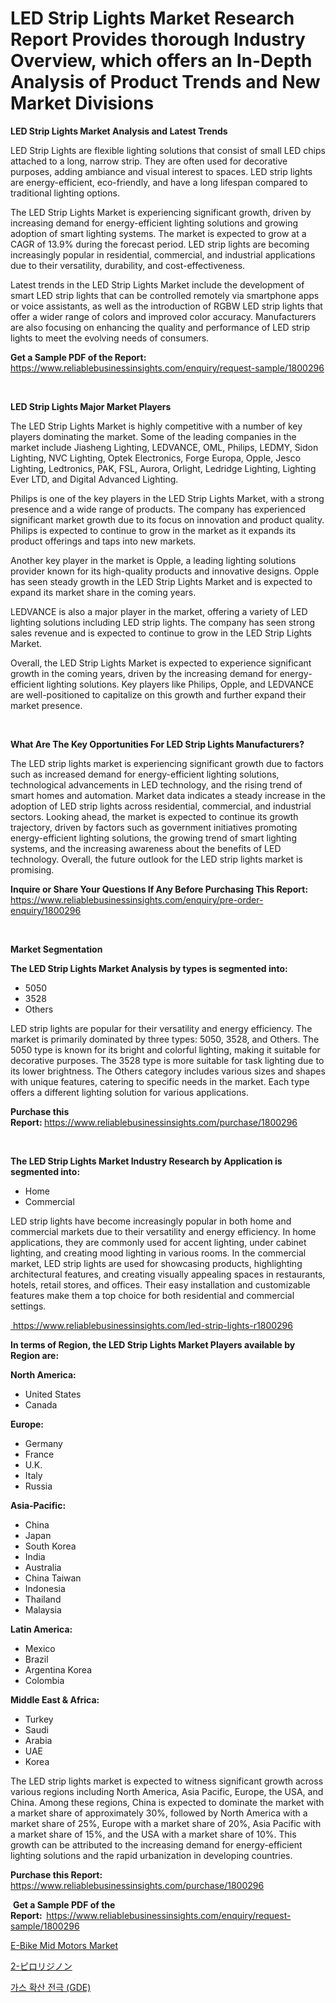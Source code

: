 <p><h1>LED Strip Lights Market Research Report Provides thorough Industry Overview, which offers an In-Depth Analysis of Product Trends and New Market Divisions</h1></p><p><strong>LED Strip Lights Market Analysis and Latest Trends</strong></p>
<p><p>LED Strip Lights are flexible lighting solutions that consist of small LED chips attached to a long, narrow strip. They are often used for decorative purposes, adding ambiance and visual interest to spaces. LED strip lights are energy-efficient, eco-friendly, and have a long lifespan compared to traditional lighting options.</p><p>The LED Strip Lights Market is experiencing significant growth, driven by increasing demand for energy-efficient lighting solutions and growing adoption of smart lighting systems. The market is expected to grow at a CAGR of 13.9% during the forecast period. LED strip lights are becoming increasingly popular in residential, commercial, and industrial applications due to their versatility, durability, and cost-effectiveness.</p><p>Latest trends in the LED Strip Lights Market include the development of smart LED strip lights that can be controlled remotely via smartphone apps or voice assistants, as well as the introduction of RGBW LED strip lights that offer a wider range of colors and improved color accuracy. Manufacturers are also focusing on enhancing the quality and performance of LED strip lights to meet the evolving needs of consumers.</p></p>
<p><strong>Get a Sample PDF of the Report:&nbsp;</strong> <a href="https://www.reliablebusinessinsights.com/enquiry/request-sample/1800296">https://www.reliablebusinessinsights.com/enquiry/request-sample/1800296</a></p>
<p>&nbsp;</p>
<p><strong>LED Strip Lights Major Market Players</strong></p>
<p><p>The LED Strip Lights Market is highly competitive with a number of key players dominating the market. Some of the leading companies in the market include Jiasheng Lighting, LEDVANCE, OML, Philips, LEDMY, Sidon Lighting, NVC Lighting, Optek Electronics, Forge Europa, Opple, Jesco Lighting, Ledtronics, PAK, FSL, Aurora, Orlight, Ledridge Lighting, Lighting Ever LTD, and Digital Advanced Lighting.</p><p>Philips is one of the key players in the LED Strip Lights Market, with a strong presence and a wide range of products. The company has experienced significant market growth due to its focus on innovation and product quality. Philips is expected to continue to grow in the market as it expands its product offerings and taps into new markets.</p><p>Another key player in the market is Opple, a leading lighting solutions provider known for its high-quality products and innovative designs. Opple has seen steady growth in the LED Strip Lights Market and is expected to expand its market share in the coming years.</p><p>LEDVANCE is also a major player in the market, offering a variety of LED lighting solutions including LED strip lights. The company has seen strong sales revenue and is expected to continue to grow in the LED Strip Lights Market.</p><p>Overall, the LED Strip Lights Market is expected to experience significant growth in the coming years, driven by the increasing demand for energy-efficient lighting solutions. Key players like Philips, Opple, and LEDVANCE are well-positioned to capitalize on this growth and further expand their market presence.</p></p>
<p>&nbsp;</p>
<p><strong>What Are The Key Opportunities For LED Strip Lights Manufacturers?</strong></p>
<p><p>The LED strip lights market is experiencing significant growth due to factors such as increased demand for energy-efficient lighting solutions, technological advancements in LED technology, and the rising trend of smart homes and automation. Market data indicates a steady increase in the adoption of LED strip lights across residential, commercial, and industrial sectors. Looking ahead, the market is expected to continue its growth trajectory, driven by factors such as government initiatives promoting energy-efficient lighting solutions, the growing trend of smart lighting systems, and the increasing awareness about the benefits of LED technology. Overall, the future outlook for the LED strip lights market is promising.</p></p>
<p><strong>Inquire or Share Your Questions If Any Before Purchasing This Report:</strong> <a href="https://www.reliablebusinessinsights.com/enquiry/pre-order-enquiry/1800296">https://www.reliablebusinessinsights.com/enquiry/pre-order-enquiry/1800296</a></p>
<p>&nbsp;</p>
<p><strong>Market Segmentation</strong></p>
<p><strong>The LED Strip Lights Market Analysis by types is segmented into:</strong></p>
<p><ul><li>5050</li><li>3528</li><li>Others</li></ul></p>
<p><p>LED strip lights are popular for their versatility and energy efficiency. The market is primarily dominated by three types: 5050, 3528, and Others. The 5050 type is known for its bright and colorful lighting, making it suitable for decorative purposes. The 3528 type is more suitable for task lighting due to its lower brightness. The Others category includes various sizes and shapes with unique features, catering to specific needs in the market. Each type offers a different lighting solution for various applications.</p></p>
<p><strong>Purchase this Report:&nbsp;</strong><a href="https://www.reliablebusinessinsights.com/purchase/1800296">https://www.reliablebusinessinsights.com/purchase/1800296</a></p>
<p>&nbsp;</p>
<p><strong>The LED Strip Lights Market Industry Research by Application is segmented into:</strong></p>
<p><ul><li>Home</li><li>Commercial</li></ul></p>
<p><p>LED strip lights have become increasingly popular in both home and commercial markets due to their versatility and energy efficiency. In home applications, they are commonly used for accent lighting, under cabinet lighting, and creating mood lighting in various rooms. In the commercial market, LED strip lights are used for showcasing products, highlighting architectural features, and creating visually appealing spaces in restaurants, hotels, retail stores, and offices. Their easy installation and customizable features make them a top choice for both residential and commercial settings.</p></p>
<p><a href="https://www.reliablebusinessinsights.com/led-strip-lights-r1800296">&nbsp;https://www.reliablebusinessinsights.com/led-strip-lights-r1800296</a></p>
<p><strong>In terms of Region, the LED Strip Lights Market Players available by Region are:</strong></p>
<p>
    <p> <strong> North America: </strong>
        <ul>
            <li>United States</li>
            <li>Canada</li>
        </ul>
        </p> 
    <p> <strong> Europe: </strong>
        <ul>
            <li>Germany</li>
            <li>France</li>
            <li>U.K.</li>
            <li>Italy</li>
            <li>Russia</li>
        </ul>
        </p> 
    <p> <strong> Asia-Pacific: </strong>
        <ul>
            <li>China</li>
            <li>Japan</li>
            <li>South Korea</li>
            <li>India</li>
            <li>Australia</li>
            <li>China Taiwan</li>
            <li>Indonesia</li>
            <li>Thailand</li>
            <li>Malaysia</li>
        </ul>
        </p> 
    <p> <strong> Latin America: </strong>
        <ul>
            <li>Mexico</li>
            <li>Brazil</li>
            <li>Argentina Korea</li>
            <li>Colombia</li>
        </ul>
        </p> 
    <p> <strong> Middle East & Africa: </strong>
        <ul>
            <li>Turkey</li>
            <li>Saudi</li>
            <li>Arabia</li>
            <li>UAE</li>
            <li>Korea</li>
        </ul>
    </p>
    </p>
<p><p>The LED strip lights market is expected to witness significant growth across various regions including North America, Asia Pacific, Europe, the USA, and China. Among these regions, China is expected to dominate the market with a market share of approximately 30%, followed by North America with a market share of 25%, Europe with a market share of 20%, Asia Pacific with a market share of 15%, and the USA with a market share of 10%. This growth can be attributed to the increasing demand for energy-efficient lighting solutions and the rapid urbanization in developing countries.</p></p>
<p><strong>Purchase this Report: </strong><a href="https://www.reliablebusinessinsights.com/purchase/1800296">https://www.reliablebusinessinsights.com/purchase/1800296</a></p>
<p>&nbsp;<strong>Get a Sample PDF of the Report:&nbsp;&nbsp;</strong><a href="https://www.reliablebusinessinsights.com/enquiry/request-sample/1800296">https://www.reliablebusinessinsights.com/enquiry/request-sample/1800296</a></p>
<p><strong></strong></p>
<p><p><a href="https://view.publitas.com/reportprime-1/e-bike-mid-motors-market-global-market-insights-and-sales-trends-2024-to-2031/">E-Bike Mid Motors Market</a></p><p><a href="https://github.com/pepo3k/Market-Research-Report-List-2/blob/main/4167659141766.md">2-ピロリジノン</a></p><p><a href="https://github.com/johneahan44556754/Market-Research-Report-List-1/blob/main/9475022149601.md">가스 확산 전극 (GDE)</a></p></p>